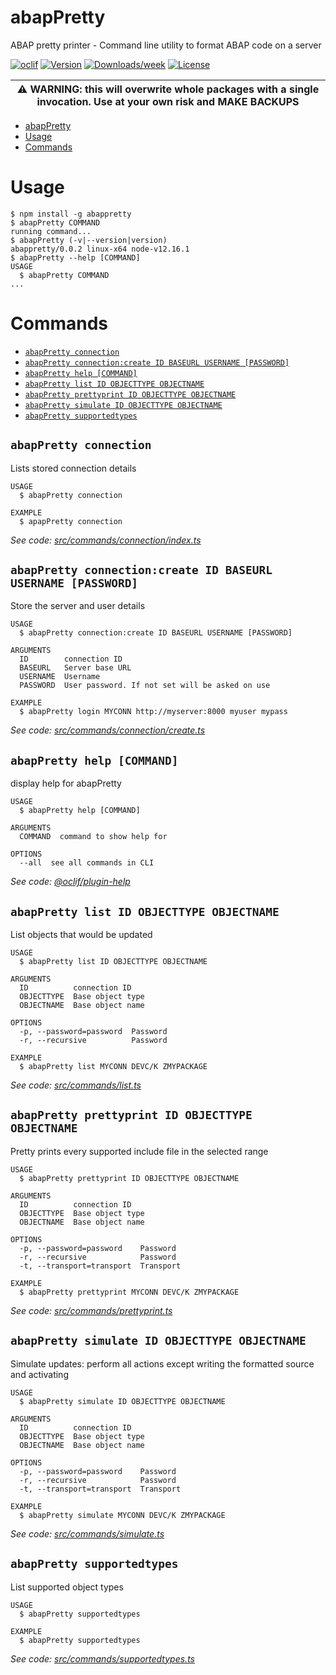 # abapPretty

ABAP pretty printer - Command line utility to format ABAP code on a server

[![oclif](https://img.shields.io/badge/cli-oclif-brightgreen.svg)](https://oclif.io)
[![Version](https://img.shields.io/npm/v/abappretty.svg)](https://npmjs.org/package/abappretty)
[![Downloads/week](https://img.shields.io/npm/dw/abappretty.svg)](https://npmjs.org/package/abappretty)
[![License](https://img.shields.io/npm/l/abappretty.svg)](https://github.com/marcellourbani/abapPretty/blob/master/package.json)

| :warning: WARNING: this will overwrite whole packages with a single invocation. Use at your own risk and MAKE BACKUPS |
| --------------------------------------------------------------------------------------------------------------------- |


<!-- toc -->
* [abapPretty](#abappretty)
* [Usage](#usage)
* [Commands](#commands)
<!-- tocstop -->

# Usage

<!-- usage -->
```sh-session
$ npm install -g abappretty
$ abapPretty COMMAND
running command...
$ abapPretty (-v|--version|version)
abappretty/0.0.2 linux-x64 node-v12.16.1
$ abapPretty --help [COMMAND]
USAGE
  $ abapPretty COMMAND
...
```
<!-- usagestop -->

# Commands

<!-- commands -->
* [`abapPretty connection`](#abappretty-connection)
* [`abapPretty connection:create ID BASEURL USERNAME [PASSWORD]`](#abappretty-connectioncreate-id-baseurl-username-password)
* [`abapPretty help [COMMAND]`](#abappretty-help-command)
* [`abapPretty list ID OBJECTTYPE OBJECTNAME`](#abappretty-list-id-objecttype-objectname)
* [`abapPretty prettyprint ID OBJECTTYPE OBJECTNAME`](#abappretty-prettyprint-id-objecttype-objectname)
* [`abapPretty simulate ID OBJECTTYPE OBJECTNAME`](#abappretty-simulate-id-objecttype-objectname)
* [`abapPretty supportedtypes`](#abappretty-supportedtypes)

## `abapPretty connection`

Lists stored connection details

```
USAGE
  $ abapPretty connection

EXAMPLE
  $ apapPretty connection
```

_See code: [src/commands/connection/index.ts](https://github.com/marcellourbani/abapPretty/blob/v0.0.2/src/commands/connection/index.ts)_

## `abapPretty connection:create ID BASEURL USERNAME [PASSWORD]`

Store the server and user details

```
USAGE
  $ abapPretty connection:create ID BASEURL USERNAME [PASSWORD]

ARGUMENTS
  ID        connection ID
  BASEURL   Server base URL
  USERNAME  Username
  PASSWORD  User password. If not set will be asked on use

EXAMPLE
  $ abapPretty login MYCONN http://myserver:8000 myuser mypass
```

_See code: [src/commands/connection/create.ts](https://github.com/marcellourbani/abapPretty/blob/v0.0.2/src/commands/connection/create.ts)_

## `abapPretty help [COMMAND]`

display help for abapPretty

```
USAGE
  $ abapPretty help [COMMAND]

ARGUMENTS
  COMMAND  command to show help for

OPTIONS
  --all  see all commands in CLI
```

_See code: [@oclif/plugin-help](https://github.com/oclif/plugin-help/blob/v2.2.3/src/commands/help.ts)_

## `abapPretty list ID OBJECTTYPE OBJECTNAME`

List objects that would be updated

```
USAGE
  $ abapPretty list ID OBJECTTYPE OBJECTNAME

ARGUMENTS
  ID          connection ID
  OBJECTTYPE  Base object type
  OBJECTNAME  Base object name

OPTIONS
  -p, --password=password  Password
  -r, --recursive          Password

EXAMPLE
  $ abapPretty list MYCONN DEVC/K ZMYPACKAGE
```

_See code: [src/commands/list.ts](https://github.com/marcellourbani/abapPretty/blob/v0.0.2/src/commands/list.ts)_

## `abapPretty prettyprint ID OBJECTTYPE OBJECTNAME`

Pretty prints every supported include file in the selected range

```
USAGE
  $ abapPretty prettyprint ID OBJECTTYPE OBJECTNAME

ARGUMENTS
  ID          connection ID
  OBJECTTYPE  Base object type
  OBJECTNAME  Base object name

OPTIONS
  -p, --password=password    Password
  -r, --recursive            Password
  -t, --transport=transport  Transport

EXAMPLE
  $ abapPretty prettyprint MYCONN DEVC/K ZMYPACKAGE
```

_See code: [src/commands/prettyprint.ts](https://github.com/marcellourbani/abapPretty/blob/v0.0.2/src/commands/prettyprint.ts)_

## `abapPretty simulate ID OBJECTTYPE OBJECTNAME`

Simulate updates: perform all actions except writing the formatted source and activating

```
USAGE
  $ abapPretty simulate ID OBJECTTYPE OBJECTNAME

ARGUMENTS
  ID          connection ID
  OBJECTTYPE  Base object type
  OBJECTNAME  Base object name

OPTIONS
  -p, --password=password    Password
  -r, --recursive            Password
  -t, --transport=transport  Transport

EXAMPLE
  $ abapPretty simulate MYCONN DEVC/K ZMYPACKAGE
```

_See code: [src/commands/simulate.ts](https://github.com/marcellourbani/abapPretty/blob/v0.0.2/src/commands/simulate.ts)_

## `abapPretty supportedtypes`

List supported object types

```
USAGE
  $ abapPretty supportedtypes

EXAMPLE
  $ abapPretty supportedtypes
```

_See code: [src/commands/supportedtypes.ts](https://github.com/marcellourbani/abapPretty/blob/v0.0.2/src/commands/supportedtypes.ts)_
<!-- commandsstop -->

